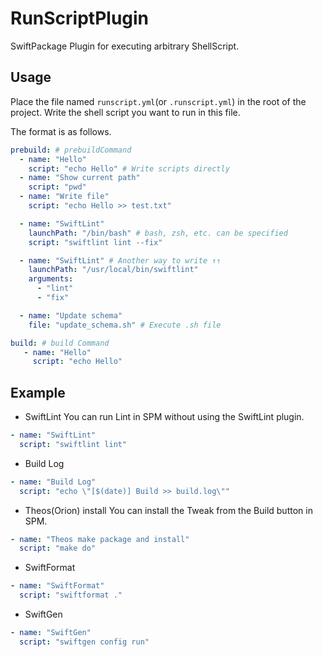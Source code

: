 # RunScriptPlugin

SwiftPackage Plugin for executing arbitrary ShellScript.


## Usage
Place the file named `runscript.yml`(or `.runscript.yml`) in the root of the project.
Write the shell script you want to run in this file.

The format is as follows.

```yaml
prebuild: # prebuildCommand
  - name: "Hello"
    script: "echo Hello" # Write scripts directly
  - name: "Show current path"
    script: "pwd"
  - name: "Write file"
    script: "echo Hello >> test.txt"

  - name: "SwiftLint"
    launchPath: "/bin/bash" # bash, zsh, etc. can be specified
    script: "swiftlint lint --fix"

  - name: "SwiftLint" # Another way to write ↑↑
    launchPath: "/usr/local/bin/swiftlint"
    arguments:
      - "lint"
      - "fix"

  - name: "Update schema"
    file: "update_schema.sh" # Execute .sh file

build: # build Command
   - name: "Hello"
     script: "echo Hello"

```

## Example
- SwiftLint
You can run Lint in SPM without using the SwiftLint plugin.
```yaml
- name: "SwiftLint"
  script: "swiftlint lint"
```

- Build Log
```yaml
- name: "Build Log"
  script: "echo \"[$(date)] Build >> build.log\""
```

- Theos(Orion) install
You can install the Tweak from the Build button in SPM.
```yaml
- name: "Theos make package and install"
  script: "make do"
```
- SwiftFormat
```yaml
- name: "SwiftFormat"
  script: "swiftformat ."
```

- SwiftGen
```yaml
- name: "SwiftGen"
  script: "swiftgen config run"
```
